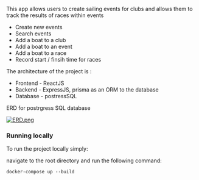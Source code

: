 
This app allows users to create sailing events for clubs and allows them to track the results of races within events

- Create new events
- Search events
- Add a boat to a club
- Add a boat to an event
- Add a boat to a race
- Record start / finsih time for races

The architecture of the project is :

 - Frontend - ReactJS
 - Backend - ExpressJS, prisma as an ORM to the database
 - Database - postressSQL

ERD for postrgress SQL database

[![ERD.png](https://i.postimg.cc/bJJQwJLF/ERD.png)](https://postimg.cc/xkwks9wK)

### Running locally

To run the project locally simply:

navigate to the root directory and run the following command:

```docker-compose up --build ```